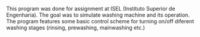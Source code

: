 This program was done for assignment at ISEL (Instituto Superior de Engenharia). 
The goal was to simulate washing machine and its operation. The program features some basic control scheme 
for turning on/off diferent washing stages (rinsing, prewashing, mainwashing etc.)
